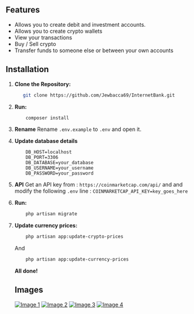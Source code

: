 ## Features

- Allows you to create debit and investment accounts.
- Allows you to create crypto wallets
- View your transactions
- Buy / Sell crypto
- Transfer funds to someone else or between your own accounts



## Installation

1. **Clone the Repository:**
   ```bash
      git clone https://github.com/Jewbacca69/InternetBank.git
   ```
   
2. **Run:**
    ```bash
        composer install
    ```

3.  **Rename**
   Rename ```.env.example``` to ```.env``` and open it.

4.  **Update database details**
    ```
        DB_HOST=localhost
        DB_PORT=3306
        DB_DATABASE=your_database
        DB_USERNAME=your_username
        DB_PASSWORD=your_password
    ```
    
5. **API**
    Get an API key from : ```https://coinmarketcap.com/api/``` and and modify the following ```.env``` line : ```COINMARKETCAP_API_KEY=key_goes_here```

6. **Run:**
    ```bash
        php artisan migrate
    ```
    
7. **Update currency prices:**
    ```bash
        php artisan app:update-crypto-prices
    ```
    And
    
    ```bash
        php artisan app:update-currency-prices
    ```
    
    **All done!**
    
    ## Images

   [![Image 1](https://i.gyazo.com/ccaeaae989ba7069841818a9ea4ef923.png)](https://gyazo.com/ccaeaae989ba7069841818a9ea4ef923)
   [![Image 2](https://i.gyazo.com/dc54f348802694f72ba973449957430f.png)](https://gyazo.com/dc54f348802694f72ba973449957430f)
   [![Image 3](https://i.gyazo.com/20b76d85c7e329cf840c85d785720cff.png)](https://gyazo.com/20b76d85c7e329cf840c85d785720cff)
   [![Image 4](https://i.gyazo.com/b9bc861984dcf13fa7badb27938963c2.png)](https://gyazo.com/b9bc861984dcf13fa7badb27938963c2)
